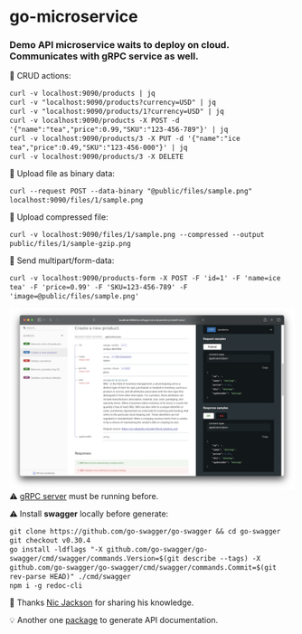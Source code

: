 # go-microservice

### Demo API microservice waits to deploy on cloud. Communicates with gRPC service as well.

📌 CRUD actions:
```
curl -v localhost:9090/products | jq
curl -v "localhost:9090/products?currency=USD" | jq
curl -v "localhost:9090/products/1?currency=USD" | jq
curl -v localhost:9090/products -X POST -d '{"name":"tea","price":0.99,"SKU":"123-456-789"}' | jq
curl -v localhost:9090/products/3 -X PUT -d '{"name":"ice tea","price":0.49,"SKU":"123-456-000"}' | jq
curl -v localhost:9090/products/3 -X DELETE
```
📌 Upload file as binary data:
```
curl --request POST --data-binary "@public/files/sample.png" localhost:9090/files/1/sample.png
```
📌 Upload compressed file:
```
curl -v localhost:9090/files/1/sample.png --compressed --output public/files/1/sample-gzip.png
```
📌 Send multipart/form-data:
```
curl -v localhost:9090/products-form -X POST -F 'id=1' -F 'name=ice tea' -F 'price=0.99' -F 'SKU=123-456-789' -F 'image=@public/files/sample.png'
```
![Autogenerated API documentation](social_preview.png)
⚠️ <a href="https://github.com/oleksiivelychko/go-grpc-service">gRPC server</a> must be running before.

⚠️ Install **swagger** locally before generate:
```
git clone https://github.com/go-swagger/go-swagger && cd go-swagger
git checkout v0.30.4
go install -ldflags "-X github.com/go-swagger/go-swagger/cmd/swagger/commands.Version=$(git describe --tags) -X github.com/go-swagger/go-swagger/cmd/swagger/commands.Commit=$(git rev-parse HEAD)" ./cmd/swagger
npm i -g redoc-cli
```

🎥 Thanks <a href="https://www.youtube.com/c/NicJackson">Nic Jackson</a> for sharing his knowledge.

💡 Another one <a href="https://github.com/swaggo/swag">package</a> to generate API documentation.
